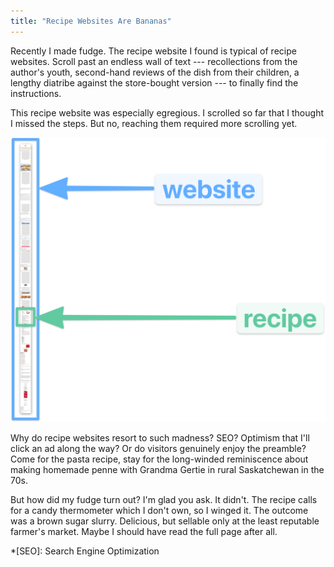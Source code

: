 ```yaml
---
title: "Recipe Websites Are Bananas"
---
```


Recently I made fudge. The recipe website I found is typical of recipe websites. Scroll past an endless wall of text --- recollections from the author's youth, second-hand reviews of the dish from their children, a lengthy diatribe against the store-bought version --- to finally find the instructions.

This recipe website was especially egregious. I scrolled so far that I thought I missed the steps. But no, reaching them required more scrolling yet.

<img alt="Long recipe website" src="/images/recipe-website.png">

Why do recipe websites resort to such madness? SEO? Optimism that I'll click an ad along the way? Or do visitors genuinely enjoy the preamble? Come for the pasta recipe, stay for the long-winded reminiscence about making homemade penne with Grandma Gertie in rural Saskatchewan in the 70s.

But how did my fudge turn out? I'm glad you ask. It didn't. The recipe calls for a candy thermometer which I don't own, so I winged it. The outcome was a brown sugar slurry. Delicious, but sellable only at the least reputable farmer's market. Maybe I should have read the full page after all.

*[SEO]: Search Engine Optimization

